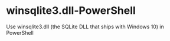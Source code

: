 # winsqlite3.dll-PowerShell
Use winsqlite3.dll (the SQLite DLL that ships with Windows 10) in PowerShell

